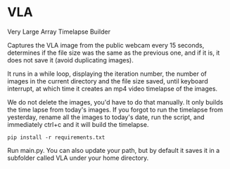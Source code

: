# VLA
Very Large Array Timelapse Builder

Captures the VLA image from the public webcam every 15 seconds, determines if the file size was the same as the previous one, and if it is, it does not save it (avoid duplicating images).  

It runs in a while loop, displaying the iteration number, the number of images in the current directory and the file size saved, until keyboard interrupt, at which time it creates an mp4 video timelapse of the images.  

We do not delete the images, you'd have to do that manually.  It only builds the time lapse from today's images.  If you forgot to run the timelapse from yesterday, rename all the images to today's date, run the script, and immediately ctrl+c and it will build the timelapse.


`pip install -r requirements.txt`

Run main.py.  You can also update your path, but by default it saves it in a subfolder called VLA under your home directory.
